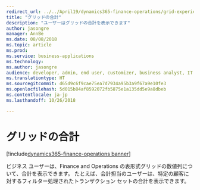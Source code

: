 ```yaml
---
redirect_url: ../../April19/dynamics365-finance-operations/grid-experience
title: "グリッドの合計"
description: "ユーザーはグリッドの合計を表示できます"
author: jasongre
manager: AnnBe
ms.date: 08/08/2018
ms.topic: article
ms.prod: 
ms.service: business-applications
ms.technology: 
ms.author: jasongre
audience: developer, admin, end user, customizer, business analyst, IT pro
ms.translationtype: HT
ms.sourcegitcommit: d65d9c6f9cae75ea7d7934a95b3a9f67a9e10fe3
ms.openlocfilehash: 5d015b84af8592072fb5875e1a135dd5e9a8dbeb
ms.contentlocale: ja-jp
ms.lasthandoff: 10/26/2018

---
```


# <a name="totals-in-grids"></a>グリッドの合計

[!include[dynamics365-finance-operations banner](../includes/dynamics365-finance-operations.md)]

ビジネス ユーザーは、Finance and Operations の表形式グリッドの数値列について、合計を表示できます。 たとえば、会計担当のユーザーは、特定の顧客に対するフィルター処理されたトランザクション セットの合計を表示できます。  


